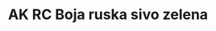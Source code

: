 ---
layout: product
title: "AK RC Boja ruska sivo zelena"
price: "330" 
desc: "Acrylic Laquer 10mL"
img_path: "/assets/img/RC100.jpg"
brand: "AK "
available: false
special_offer: false
new: false
soon: false
cat: "020000"
subcat: "020200"
subsubcat: "020201"
sifra: "RC100"
popular: false
---